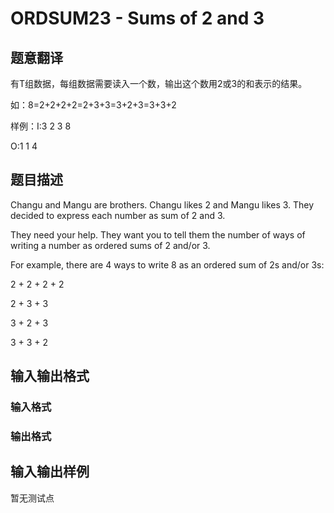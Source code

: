 # ORDSUM23 - Sums of 2 and 3

## 题意翻译

有T组数据，每组数据需要读入一个数，输出这个数用2或3的和表示的结果。

如：8=2+2+2+2=2+3+3=3+2+3=3+3+2

样例：I:3 2 3 8

O:1 1 4

## 题目描述

Changu and Mangu are brothers. Changu likes 2 and Mangu likes 3. They decided to express each number as sum of 2 and 3.

They need your help. They want you to tell them the number of ways of writing a number as ordered sums of 2 and/or 3.

For example, there are 4 ways to write 8 as an ordered sum of 2s and/or 3s:

2 + 2 + 2 + 2

2 + 3 + 3

3 + 2 + 3

3 + 3 + 2

## 输入输出格式

### 输入格式

### 输出格式

## 输入输出样例

暂无测试点

